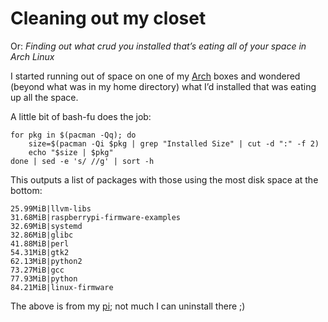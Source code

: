 #  Cleaning out my closet

Or: *Finding out what crud you installed that’s eating all of your space
in Arch Linux*

I started running out of space on one of my
[Arch](https://www.archlinux.org/) boxes and wondered (beyond what was
in my home directory) what I’d installed that was eating up all the
space.

A little bit of bash-fu does the job:

    for pkg in $(pacman -Qq); do
        size=$(pacman -Qi $pkg | grep "Installed Size" | cut -d ":" -f 2)
        echo "$size | $pkg"
    done | sed -e 's/ //g' | sort -h

This outputs a list of packages with those using the most disk space at
the bottom:

    25.99MiB|llvm-libs
    31.68MiB|raspberrypi-firmware-examples
    32.69MiB|systemd
    32.86MiB|glibc
    41.88MiB|perl
    54.31MiB|gtk2
    62.13MiB|python2
    73.27MiB|gcc
    77.93MiB|python
    84.21MiB|linux-firmware

The above is from my [pi](http://www.raspberrypi.org/); not much I can
uninstall there ;)
